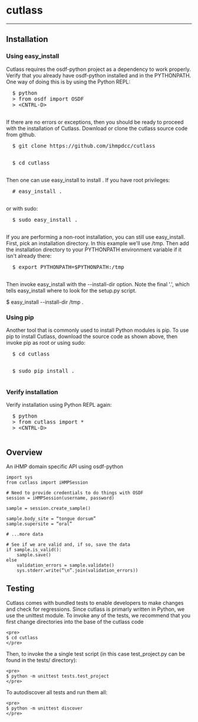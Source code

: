 # cutlass

***

## Installation

### Using easy_install

Cutlass requires the osdf-python project as a dependency to work properly. Verify
that you already have osdf-python installed and in the PYTHONPATH. One way of doing
this is by using the Python REPL:

  <pre>
  $ python
  &gt; from osdf import OSDF
  &gt; &lt;CNTRL-D&gt;
  </pre>

If there are no errors or exceptions, then you should be ready to proceed with the
installation of Cutlass. Download or clone the cutlass source code from github.

  <pre>
  $ git clone https://github.com/ihmpdcc/cutlass
  </pre>

  <pre>
  $ cd cutlass
  </pre>

Then one can use easy_install to install . If you have root privileges:

  <pre>
  # easy_install .
  </pre>

or with sudo:

  <pre>
  $ sudo easy_install .
  </pre>

If you are performing a non-root installation, you can still use easy_install. First,
pick an installation directory. In this example we'll use /tmp. Then add the installation
directory to your PYTHONPATH environment variable if it isn't already there:

  <pre>
  $ export PYTHONPATH=$PYTHONPATH:/tmp
  </pre>

Then invoke easy_install with the --install-dir option. Note the final '.', which tells
easy_install where to look for the setup.py script.

  $ easy_install --install-dir /tmp .

### Using pip

Another tool that is commonly used to install Python modules is pip. To use pip to 
install Cutlass, download the source code as shown above, then invoke pip as root or using
sudo:

  <pre>
  $ cd cutlass
  </pre>

  <pre>
  $ sudo pip install .
  </pre>

### Verify installation

Verify installation using Python REPL again:

  <pre>
  $ python
  &gt; from cutlass import *
  &gt; &lt;CNTRL-D&gt;
  </pre>

## Overview

An iHMP domain specific API using osdf-python

    import sys
    from cutlass import iHMPSession

    # Need to provide credentials to do things with OSDF
    session = iHMPSession(username, password)

    sample = session.create_sample()

    sample.body_site = “tongue dorsum”
    sample.supersite = “oral”

    # ...more data

    # See if we are valid and, if so, save the data
    if sample.is_valid():
        sample.save()
    else
        validation_errors = sample.validate()
        sys.stderr.write(“\n”.join(validation_errors))

## Testing

Cutlass comes with bundled tests to enable developers
to make changes and check for regressions. Since cutlass is primarly
written in Python, we use the unittest module. To invoke any of the
tests, we recommend that you first change directories into the base
of the cutlass code

    <pre>
    $ cd cutlass
    </pre>

Then, to invoke the a single test script (in this case test_project.py can
be found in the tests/ directory):

    <pre>
    $ python -m unittest tests.test_project
    </pre>

To autodiscover all tests and run them all:

    <pre>
    $ python -m unittest discover
    </pre>
